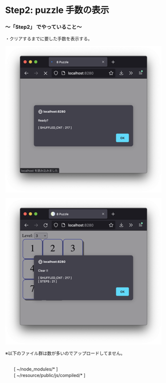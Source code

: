 # Step2: puzzle 手数の表示

### 〜「Step2」 でやっていること〜

・クリアするまでに要した手数を表示する。<br>

![todo](https://github.com/gima326/games/blob/main/puzzle/readme_img/step2-1.png)

![todo](https://github.com/gima326/games/blob/main/puzzle/readme_img/step2-2.png)

※以下のファイル群は数が多いのでアップロードしてません。<br><br>

　　[ ~/node_modules/* ]<br>
　　[ ~/resource/public/js/compiled/* ]<br><br>
